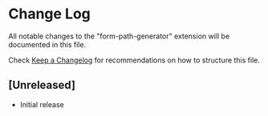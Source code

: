 # Change Log

All notable changes to the "form-path-generator" extension will be documented in this file.

Check [Keep a Changelog](http://keepachangelog.com/) for recommendations on how to structure this file.

## [Unreleased]

- Initial release